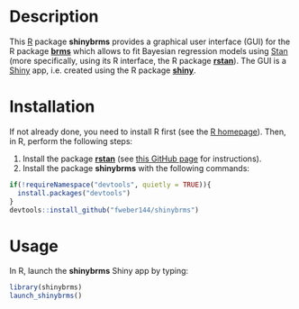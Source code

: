 
# Description

This [R](https://www.r-project.org/) package **shinybrms** provides a
graphical user interface (GUI) for the R package
[**brms**](https://CRAN.R-project.org/package=brms) which allows to fit
Bayesian regression models using [Stan](https://mc-stan.org/) (more
specifically, using its R interface, the R package
[**rstan**](https://CRAN.R-project.org/package=rstan)). The GUI is a
[Shiny](https://shiny.rstudio.com/) app, i.e. created using the R
package [**shiny**](https://CRAN.R-project.org/package=shiny).

# Installation

If not already done, you need to install R first (see the [R
homepage](https://www.r-project.org/)). Then, in R, perform the
following steps:

1.  Install the package
    [**rstan**](https://CRAN.R-project.org/package=rstan) (see [this
    GitHub
    page](https://github.com/stan-dev/rstan/wiki/RStan-Getting-Started)
    for instructions).
2.  Install the package **shinybrms** with the following commands:

<!-- end list -->

``` r
if(!requireNamespace("devtools", quietly = TRUE)){
  install.packages("devtools")
}
devtools::install_github("fweber144/shinybrms")
```

# Usage

In R, launch the **shinybrms** Shiny app by typing:

``` r
library(shinybrms)
launch_shinybrms()
```
